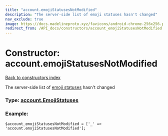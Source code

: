 ```yaml
---
title: "account.emojiStatusesNotModified"
description: "The server-side list of emoji statuses hasn't changed"
nav_exclude: true
image: https://docs.madelineproto.xyz/favicons/android-chrome-256x256.png
redirect_from: /API_docs/constructors/account_emojiStatusesNotModified.html
---
```

# Constructor: account.emojiStatusesNotModified  
[Back to constructors index](/API_docs/constructors/index.html)



The server-side list of [emoji statuses](https://core.telegram.org/api/emoji-status) hasn't changed




### Type: [account.EmojiStatuses](/API_docs/types/account.EmojiStatuses.html)


### Example:

```
$account_emojiStatusesNotModified = ['_' => 'account.emojiStatusesNotModified'];
```  
